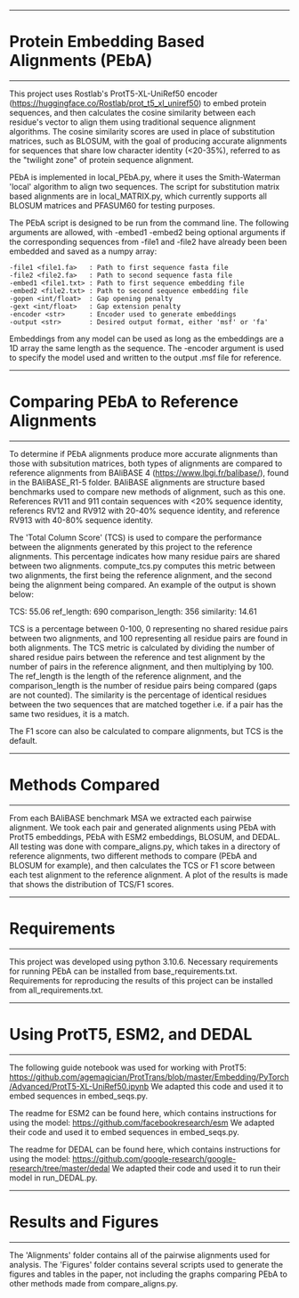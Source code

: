 **************************************************************************************************************
# Protein Embedding Based Alignments (PEbA)
**************************************************************************************************************

This project uses Rostlab's ProtT5-XL-UniRef50 encoder (https://huggingface.co/Rostlab/prot_t5_xl_uniref50) to
embed protein sequences, and then calculates the cosine similarity between each residue's vector to align them 
using traditional sequence alignment algorithms. The cosine similarity scores are used in place of substitution
matrices, such as BLOSUM, with the goal of producing accurate alignments for sequences that share low character
identity (<20-35%), referred to as the "twilight zone" of protein sequence alignment.

PEbA is implemented in local_PEbA.py, where it uses the Smith-Waterman 'local' algorithm to align two sequences.
The script for substitution matrix based alignments are in local_MATRIX.py, which currently supports all BLOSUM 
matrices and PFASUM60 for testing purposes.

The PEbA script is designed to be run from the command line. The following arguments are allowed, with -embed1
-embed2 being optional arguments if the corresponding sequences from -file1 and -file2 have already been
been embedded and saved as a numpy array:

    -file1 <file1.fa>   : Path to first sequence fasta file
    -file2 <file2.fa>   : Path to second sequence fasta file
    -embed1 <file1.txt> : Path to first sequence embedding file
    -embed2 <file2.txt> : Path to second sequence embedding file
    -gopen <int/float>  : Gap opening penalty
    -gext <int/float>   : Gap extension penalty
    -encoder <str>      : Encoder used to generate embeddings
    -output <str>       : Desired output format, either 'msf' or 'fa'

Embeddings from any model can be used as long as the embeddings are a 1D array the same length as the sequence.
The -encoder argument is used to specify the model used and written to the output .msf file for reference.

**************************************************************************************************************
# Comparing PEbA to Reference Alignments
**************************************************************************************************************

To determine if PEbA alignments produce more accurate alignments than those with subsitution matrices, both 
types of alignments are compared to reference alignments from BAliBASE 4 (https://www.lbgi.fr/balibase/), found
in the BAliBASE_R1-5 folder. BAliBASE alignments are structure based benchmarks used to compare new methods of
alignment, such as this one. References RV11 and 911 contain sequences with <20% sequence identity, referencs
RV12 and RV912 with 20-40% sequence identity, and reference RV913 with 40-80% sequence identity.

The 'Total Column Score' (TCS) is used to compare the performance between the alignments generated by this
project to the reference alignments. This percentage indicates how many residue pairs are shared between two
alignments. compute_tcs.py computes this metric between two alignments, the first being the reference alignment,
and the second being the alignment being compared. An example of the output is shown below:


TCS: 55.06   ref_length: 690   comparison_length: 356   similarity: 14.61


TCS is a percentage between 0-100, 0 representing no shared residue pairs between two alignments, and 100
representing all residue pairs are found in both alignments. The TCS metric is calculated by dividing the
number of shared residue pairs between the reference and test alignment by the number of pairs in the reference
alignment, and then multiplying by 100. The ref_length is the length of the reference alignment, and the
comparison_length is the number of residue pairs being compared (gaps are not counted). The similarity is
the percentage of identical residues between the two sequences that are matched together i.e. if a pair
has the same two residues, it is a match.

The F1 score can also be calculated to compare alignments, but TCS is the default.

**************************************************************************************************************
# Methods Compared
**************************************************************************************************************

From each BAliBASE benchmark MSA we extracted each pairwise alignment. We took each pair and generated
alignments using PEbA with ProtT5 embeddings, PEbA with ESM2 embeddings, BLOSUM, and DEDAL. All testing was
done with compare_aligns.py, which takes in a directory of reference alignments, two different methods to
compare (PEbA and BLOSUM for example), and then calculates the TCS or F1 score between each test alignment
to the reference alignment. A plot of the results is made that shows the distribution of TCS/F1 scores.

**************************************************************************************************************
# Requirements
**************************************************************************************************************

This project was developed using python 3.10.6. Necessary requirements for running PEbA can be installed from
base_requirements.txt. Requirements for reproducing the results of this project can be installed from
all_requirements.txt.

**************************************************************************************************************
# Using ProtT5, ESM2, and DEDAL
**************************************************************************************************************

The following guide notebook was used for working with ProtT5:
https://github.com/agemagician/ProtTrans/blob/master/Embedding/PyTorch/Advanced/ProtT5-XL-UniRef50.ipynb
We adapted this code and used it to embed sequences in embed_seqs.py.

The readme for ESM2 can be found here, which contains instructions for using the model:
https://github.com/facebookresearch/esm
We adapted their code and used it to embed sequences in embed_seqs.py.

The readme for DEDAL can be found here, which contains instructions for using the model:
https://github.com/google-research/google-research/tree/master/dedal
We adapted their code and used it to run their model in run_DEDAL.py.

**************************************************************************************************************
# Results and Figures
**************************************************************************************************************

The 'Alignments' folder contains all of the pairwise alignments used for analysis. The 'Figures' folder
contains several scripts used to generate the figures and tables in the paper, not including the graphs
comparing PEbA to other methods made from compare_aligns.py.
